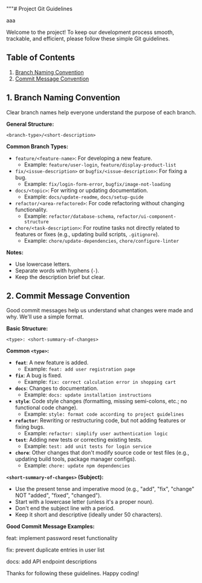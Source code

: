 """# Project Git Guidelines

aaa

Welcome to the project! To keep our development process smooth, trackable, and efficient, please follow these simple Git guidelines.

## Table of Contents
1.  [Branch Naming Convention](#branch-naming-convention)
2.  [Commit Message Convention](#commit-message-convention)

## 1. Branch Naming Convention

Clear branch names help everyone understand the purpose of each branch.

**General Structure:**

`<branch-type>/<short-description>`

**Common Branch Types:**

* `feature/<feature-name>`: For developing a new feature.
    * Example: `feature/user-login`, `feature/display-product-list`
* `fix/<issue-description>` or `bugfix/<issue-description>`: For fixing a bug.
    * Example: `fix/login-form-error`, `bugfix/image-not-loading`
* `docs/<topic>`: For writing or updating documentation.
    * Example: `docs/update-readme`, `docs/setup-guide`
* `refactor/<area-refactored>`: For code refactoring without changing functionality.
    * Example: `refactor/database-schema`, `refactor/ui-component-structure`
* `chore/<task-description>`: For routine tasks not directly related to features or fixes (e.g., updating build scripts, `.gitignore`).
    * Example: `chore/update-dependencies`, `chore/configure-linter`

**Notes:**
* Use lowercase letters.
* Separate words with hyphens (`-`).
* Keep the description brief but clear.

## 2. Commit Message Convention

Good commit messages help us understand what changes were made and why. We'll use a simple format.

**Basic Structure:**

`<type>: <short-summary-of-changes>`

**Common `<type>`:**

* **`feat`**: A new feature is added.
    * Example: `feat: add user registration page`
* **`fix`**: A bug is fixed.
    * Example: `fix: correct calculation error in shopping cart`
* **`docs`**: Changes to documentation.
    * Example: `docs: update installation instructions`
* **`style`**: Code style changes (formatting, missing semi-colons, etc.; no functional code change).
    * Example: `style: format code according to project guidelines`
* **`refactor`**: Rewriting or restructuring code, but not adding features or fixing bugs.
    * Example: `refactor: simplify user authentication logic`
* **`test`**: Adding new tests or correcting existing tests.
    * Example: `test: add unit tests for login service`
* **`chore`**: Other changes that don't modify source code or test files (e.g., updating build tools, package manager configs).
    * Example: `chore: update npm dependencies`

**`<short-summary-of-changes>` (Subject):**

* Use the present tense and imperative mood (e.g., "add", "fix", "change" NOT "added", "fixed", "changed").
* Start with a lowercase letter (unless it's a proper noun).
* Don't end the subject line with a period.
* Keep it short and descriptive (ideally under 50 characters).

**Good Commit Message Examples:**


feat: implement password reset functionality

fix: prevent duplicate entries in user list

docs: add API endpoint descriptions


Thanks for following these guidelines. Happy coding!
